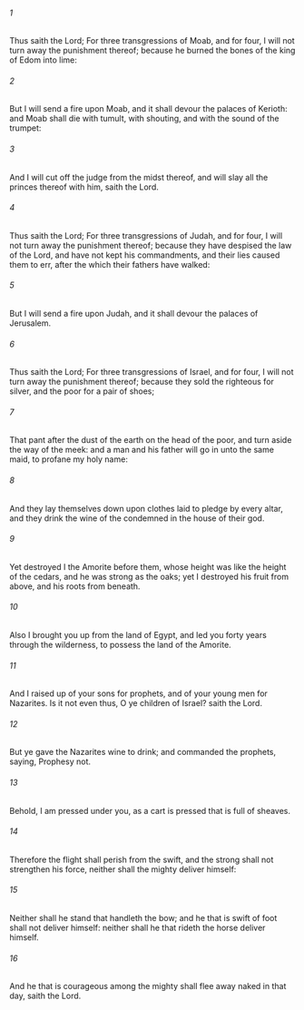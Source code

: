 ###### 1
Thus saith the Lord; For three transgressions of Moab, and for four, I will not turn away the punishment thereof; because he burned the bones of the king of Edom into lime:

###### 2
But I will send a fire upon Moab, and it shall devour the palaces of Kerioth: and Moab shall die with tumult, with shouting, and with the sound of the trumpet:

###### 3
And I will cut off the judge from the midst thereof, and will slay all the princes thereof with him, saith the Lord.

###### 4
Thus saith the Lord; For three transgressions of Judah, and for four, I will not turn away the punishment thereof; because they have despised the law of the Lord, and have not kept his commandments, and their lies caused them to err, after the which their fathers have walked:

###### 5
But I will send a fire upon Judah, and it shall devour the palaces of Jerusalem.

###### 6
Thus saith the Lord; For three transgressions of Israel, and for four, I will not turn away the punishment thereof; because they sold the righteous for silver, and the poor for a pair of shoes;

###### 7
That pant after the dust of the earth on the head of the poor, and turn aside the way of the meek: and a man and his father will go in unto the same maid, to profane my holy name:

###### 8
And they lay themselves down upon clothes laid to pledge by every altar, and they drink the wine of the condemned in the house of their god.

###### 9
Yet destroyed I the Amorite before them, whose height was like the height of the cedars, and he was strong as the oaks; yet I destroyed his fruit from above, and his roots from beneath.

###### 10
Also I brought you up from the land of Egypt, and led you forty years through the wilderness, to possess the land of the Amorite.

###### 11
And I raised up of your sons for prophets, and of your young men for Nazarites. Is it not even thus, O ye children of Israel? saith the Lord.

###### 12
But ye gave the Nazarites wine to drink; and commanded the prophets, saying, Prophesy not.

###### 13
Behold, I am pressed under you, as a cart is pressed that is full of sheaves.

###### 14
Therefore the flight shall perish from the swift, and the strong shall not strengthen his force, neither shall the mighty deliver himself:

###### 15
Neither shall he stand that handleth the bow; and he that is swift of foot shall not deliver himself: neither shall he that rideth the horse deliver himself.

###### 16
And he that is courageous among the mighty shall flee away naked in that day, saith the Lord.

